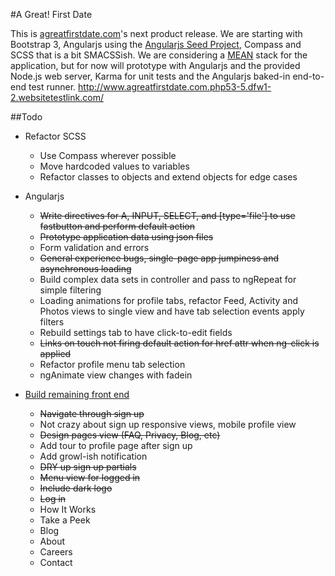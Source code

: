 #A Great! First Date

This is [agreatfirstdate.com](https://agreatfirstdate.com/)'s next product release. We are starting with Bootstrap 3, Angularjs using the [Angularjs Seed Project](https://github.com/angular/angular-seed/), Compass and SCSS that is a bit SMACSSish. We are considering a [MEAN](http://mean.io/) stack for the application, but for now will prototype with Angularjs and the provided Node.js web server, Karma for unit tests and the Angularjs baked-in end-to-end test runner. http://www.agreatfirstdate.com.php53-5.dfw1-2.websitetestlink.com/

##Todo

+ Refactor SCSS
  + Use Compass wherever possible
  + Move hardcoded values to variables
  + Refactor classes to objects and extend objects for edge cases

+ Angularjs
  + ~~Write directives for A, INPUT, SELECT, and [type='file'] to use fastbutton and perform default action~~
  + ~~Prototype application data using json files~~
  + Form validation and errors
  + ~~General experience bugs, single-page app jumpiness and asynchronous loading~~
  + Build complex data sets in controller and pass to ngRepeat for simple filtering
  + Loading animations for profile tabs, refactor Feed, Activity and Photos views to single view and have tab selection events apply filters
  + Rebuild settings tab to have click-to-edit fields
  + ~~Links on touch not firing default action for href attr when ng-click is applied~~
  + Refactor profile menu tab selection
  + ngAnimate view changes with fadein

+ [Build remaining front end](http://goo.gl/IeSVI6)
  + ~~Navigate through sign up~~
  + Not crazy about sign up responsive views, mobile profile view
  + ~~Design pages view (FAQ, Privacy, Blog, etc)~~
  + Add tour to profile page after sign up
  + Add growl-ish notification
  + ~~DRY up sign up partials~~
  + ~~Menu view for logged in~~
  + ~~Include dark logo~~
  + ~~Log in~~
  + How It Works
  + Take a Peek
  + Blog
  + About
  + Careers
  + Contact